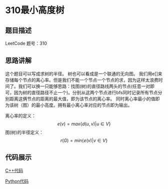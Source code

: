 # 310最小高度树
## 题目描述
LeetCode 题号：310
## 思路讲解
这个题目可以写成求树的半径。
树也可以看成是一个联通的无向图。
我们用e[]来存储每个节点的离心率。但是我们不能一个节点一个节点的求，因为这样太浪费时间了。我们可以换一只能够思路：找图(树)的直径路线两头的节点(任意一对即可，因为树的直径路径不止一个)。分别从这两个节点进行bfs同时记录所有节点分别距离这俩节点的距离的最大值，即为该节点的离心率。
同时离心率最小的值即为该树（图）的最小高度。拥有最小离心率对应的节点即为输出。

离心率的定义：$$e(v) = max \{ d(u, v)|u\in V \}$$
图(树)的半径定义：$$r(G) = min\{ e(v)|v\in V \}$$

## 代码展示

[C++代码](https://github.com/zhoufangquan/LeetCode/blob/main/code/310%E6%9C%80%E5%B0%8F%E9%AB%98%E5%BA%A6%E6%A0%91.cpp)

[Python代码](https://github.com/zhoufangquan/LeetCode/blob/main/code/310%E6%9C%80%E5%B0%8F%E9%AB%98%E5%BA%A6%E6%A0%91.py)